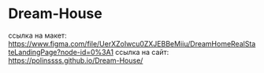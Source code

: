 # Dream-House
ссылка на макет: https://www.figma.com/file/UerXZoIwcu0ZXJEBBeMiiu/DreamHomeRealStateLandingPage?node-id=0%3A1
ссылка на сайт: https://polinssss.github.io/Dream-House/
